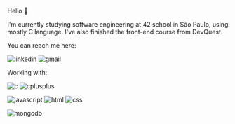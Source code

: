 Hello 👋 

I'm currently studying software engineering at 42 school in São Paulo, using mostly C language. I've also finished the front-end course from DevQuest.

You can reach me here:

[![linkedin](https://img.shields.io/badge/-LinkedIn-%230077B5?style=for-the-badge&amp;logo=linkedin&amp;logoColor=white)](https://www.linkedin.com/in/felipe-nasser-24629523a)
[![gmail](https://img.shields.io/badge/Gmail-D14836?style=for-the-badge&logo=gmail&logoColor=white)](mailto:felipecmnasser@gmail.com)



Working with:

![c](https://img.shields.io/badge/C-00599C?style=for-the-badge&logo=c&logoColor=white)
![cplusplus](https://img.shields.io/badge/C%2B%2B-00599C?style=for-the-badge&logo=cplusplus&logoColor=white)

![javascript](https://img.shields.io/badge/JavaScript-323330?style=for-the-badge&logo=javascript&logoColor=F7DF1E)
![html](https://img.shields.io/badge/HTML5-E34F26?style=for-the-badge&logo=html5&logoColor=white)
![css](https://img.shields.io/badge/CSS3-1572B6?style=for-the-badge&logo=css3&logoColor=white)

![mongodb](https://img.shields.io/badge/MongoDB-4EA94B?style=for-the-badge&logo=mongodb&logoColor=white)


<!--
**afsser/afsser** is a ✨ _special_ ✨ repository because its `README.md` (this file) appears on your GitHub profile.

Here are some ideas to get you started:

- 🔭 I’m currently working on ...
- 🌱 I’m currently learning ...
- 👯 I’m looking to collaborate on ...
- 🤔 I’m looking for help with ...
- 💬 Ask me about ...
- 📫 How to reach me: ...
- 😄 Pronouns: ...
- ⚡ Fun fact: ...
-->
